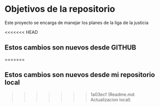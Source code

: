 # Objetivos de la repositorio

Este proyecto se encarga de manejar los planes de la liga de la justicia


<<<<<<< HEAD
## Estos cambios son nuevos desde GITHUB
=======
## Estos cambios son nuevos desde mi repositorio local
>>>>>>> 1a03ecf (Readme.md: Actualizacion local)
